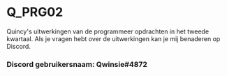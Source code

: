 # Q_PRG02
Quincy's uitwerkingen van de programmeer opdrachten in het tweede kwartaal.
Als je vragen hebt over de uitwerkingen kan je mij benaderen op Discord.

### Discord gebruikersnaam: Qwinsie#4872
